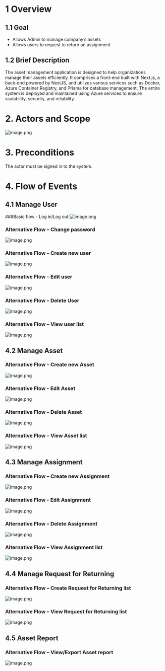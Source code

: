 # 1 Overview

## 1.1 Goal
- Allows Admin to manage company’s assets
- Allows users to request to return an assignment

## 1.2 Brief Description
The asset management application is designed to help organizations manage their assets efficiently. It comprises a front-end built with Next.js, a back-end powered by NestJS, and utilizes various services such as Docker, Azure Container Registry, and Prisma for database management. The entire system is deployed and maintained using Azure services to ensure scalability, security, and reliability.

# 2. Actors and Scope

![image.png](/.attachments/image-67e8b9ef-28cd-47ec-acc7-deaa1a0f78b9.png)

# 3. Preconditions
The actor must be signed in to the system.

# 4. Flow of Events

## 4.1 Manage User
###Basic flow - Log in/Log out
![image.png](/.attachments/image-0eb3c01e-21d0-4526-8f64-eb7408385207.png)


### Alternative Flow – Change password
![image.png](/.attachments/image-ef97272a-6aac-4322-89dc-dd4ce4a95d68.png)


### Alternative Flow – Create new user
![image.png](/.attachments/image-73ca68fc-63eb-4a2a-bb8f-8c17ad59cc91.png)

### Alternative Flow – Edit user
![image.png](/.attachments/image-c62c2510-d23d-4311-af04-91cbfaa6e2e9.png)
### Alternative Flow – Delete User
![image.png](/.attachments/image-7c3a9d24-62cf-4eff-9031-299f62a0ebe7.png)
### Alternative Flow – View user list
![image.png](/.attachments/image-0e1fcec5-8cc9-48ae-8d7f-d2171dfd8c15.png)
## 4.2 Manage Asset

### Alternative Flow – Create new Asset
![image.png](/.attachments/image-e79b6273-125a-4cf3-a2c8-9870cda91dc4.png)

### Alternative Flow - Edit Asset
![image.png](/.attachments/image-157acc35-2337-4744-90ab-971c0e1d6b51.png)
### Alternative Flow – Delete Asset
![image.png](/.attachments/image-314945dd-ad98-446b-96dd-47dc33b58605.png)
### Alternative Flow – View Asset list
![image.png](/.attachments/image-62da03ea-fa2a-4dc7-8549-f206975cfc5d.png)

## 4.3 Manage Assignment

### Alternative Flow – Create new Assignment
![image.png](/.attachments/image-99f2ab8d-462d-44f6-9f37-c0a6a59588c8.png)

### Alternative Flow - Edit Assignment
![image.png](/.attachments/image-25d9e14f-45e3-4e48-b6a8-a9757a374080.png)

### Alternative Flow – Delete Assignment
![image.png](/.attachments/image-e607134e-a7f2-4523-ae6b-0c9329f34c29.png)

### Alternative Flow – View Assignment list
![image.png](/.attachments/image-7ae0f478-8697-41f6-80e0-499347534a94.png)

## 4.4 Manage Request for Returning
### Alternative Flow – Create Request for Returning list
![image.png](/.attachments/image-c9e9fc3a-3e3c-433b-9137-9866aa27dd60.png)


### Alternative Flow – View Request for Returning list
![image.png](/.attachments/image-11578e96-8f60-47da-909b-413fca7391a7.png)

## 4.5 Asset Report
### Alternative Flow – View/Export Asset report
![image.png](/.attachments/image-b46c36b3-349f-4a7c-8328-d3960f35fd62.png)
